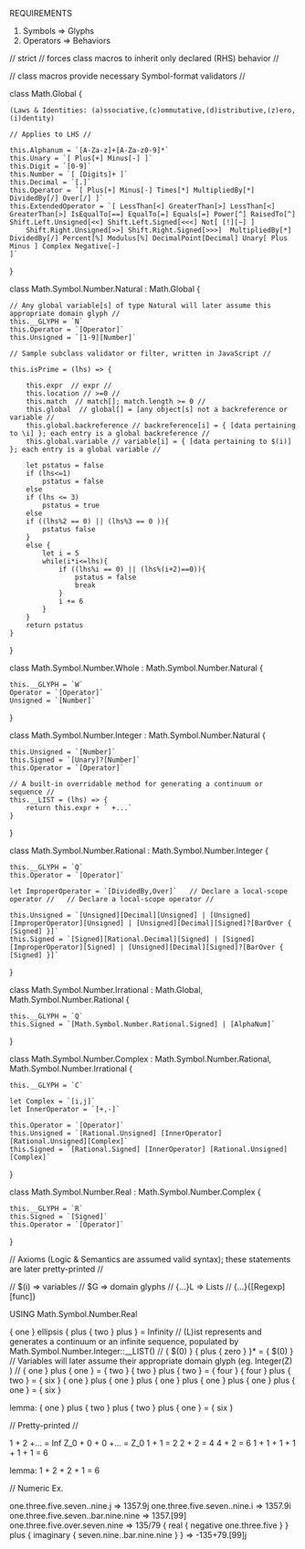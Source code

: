 
REQUIREMENTS

1. Symbols => Glyphs
2. Operators => Behaviors

// strict    // forces class macros to inherit only declared (RHS) behavior //

// class macros provide necessary Symbol-format validators //

class Math.Global {

    (Laws & Identities: (a)ssociative,(c)ommutative,(d)istributive,(z)ero,(i)dentity)

    // Applies to LHS //

    this.Alphanum = `[A-Za-z]+[A-Za-z0-9]*`
    this.Unary = `[ Plus[+] Minus[-] ]`
    this.Digit = `[0-9]`
    this.Number = `[ [Digits]+ ]`
    this.Decimal = `[.]`
    this.Operator = `[ Plus[+] Minus[-] Times[*] MultipliedBy[*] DividedBy[/] Over[/] ]`
    this.ExtendedOperator = `[ LessThan[<] GreaterThan[>] LessThan[<] GreaterThan[>] IsEqualTo[==] EqualTo[=] Equals[=] Power[^] RaisedTo[^] Shift.Left.Unsigned[<<] Shift.Left.Signed[<<<] Not[ [!][~] ] 
        Shift.Right.Unsigned[>>] Shift.Right.Signed[>>>]  MultipliedBy[*] DividedBy[/] Percent[%] Modulus[%] DecimalPoint[Decimal] Unary[ Plus Minus ] Complex Negative[-]
    ]`

}

class Math.Symbol.Number.Natural : Math.Global {

    // Any global variable[s] of type Natural will later assume this appropriate domain glyph //
    this.__GLYPH = `N`
    this.Operator = `[Operator]`
    this.Unsigned = `[1-9][Number]`
    
    // Sample subclass validator or filter, written in JavaScript //
    
    this.isPrime = (lhs) => {
    
        this.expr  // expr //
        this.location // >=0 //
        this.match  // match[]; match.length >= 0 //
        this.global  // global[] = [any object[s] not a backreference or variable //
        this.global.backreference // backreference[i] = { [data pertaining to \i] }; each entry is a global backreference //
        this.global.variable // variable[i] = { [data pertaining to $(i)] }; each entry is a global variable //

        let pstatus = false
        if (lhs<=1)
            pstatus = false
        else
        if (lhs <= 3)
            pstatus = true
        else
        if ((lhs%2 == 0) || (lhs%3 == 0 )){
            pstatus false
        }
        else {
            let i = 5
            while(i*i<=lhs){
                if ((lhs%i == 0) || (lhs%(i+2)==0)){
                    pstatus = false
                    break
                }
                i += 6
            }
        }
        return pstatus
    }

}

class Math.Symbol.Number.Whole : Math.Symbol.Number.Natural {

    this.__GLYPH = `W`
    Operator = `[Operator]`
    Unsigned = `[Number]`

}

class Math.Symbol.Number.Integer : Math.Symbol.Number.Natural {

    this.Unsigned = `[Number]`
    this.Signed = `[Unary]?[Number]`
    this.Operator = `[Operator]`
    
    // A built-in overridable method for generating a continuum or sequence //
    this.__LIST = (lhs) => {
        return this.expr + ` +...` 
    }

}

class Math.Symbol.Number.Rational : Math.Symbol.Number.Integer {

    this.__GLYPH = `Q`
    this.Operator = `[Operator]`
    
    let ImproperOperator = `[DividedBy,Over]`   // Declare a local-scope operator //   // Declare a local-scope operator //
    
    this.Unsigned = `[Unsigned][Decimal][Unsigned] | [Unsigned][ImproperOperator][Unsigned] | [Unsigned][Decimal][Signed]?[BarOver { [Signed] }]`
    this.Signed = `[Signed][Rational.Decimal][Signed] | [Signed][ImproperOperator][Signed] | [Unsigned][Decimal][Signed]?[BarOver { [Signed] }]`

}

class Math.Symbol.Number.Irrational : 
    Math.Global, 
    Math.Symbol.Number.Rational 
{

    this.__GLYPH = `Q`
    this.Signed = `[Math.Symbol.Number.Rational.Signed] | [AlphaNum]`

}

class Math.Symbol.Number.Complex : 
    Math.Symbol.Number.Rational, 
    Math.Symbol.Number.Irrational 
{

    this.__GLYPH = `C`
    
    let Complex = `[i,j]`
    let InnerOperator = `[+,-]`
    
    this.Operator = `[Operator]`
    this.Unsigned = `[Rational.Unsigned] [InnerOperator] [Rational.Unsigned][Complex]`
    this.Signed = `[Rational.Signed] [InnerOperator] [Rational.Unsigned][Complex]`

}

class Math.Symbol.Number.Real : Math.Symbol.Number.Complex {

    this.__GLYPH = `R`
    this.Signed = `[Signed]`
    this.Operator = `[Operator]`

}

// Axioms (Logic & Semantics are assumed valid syntax); these statements are later pretty-printed //

// $(i) => variables 
// $G => domain glyphs 
// {...}L => Lists
// {...}{[Regexp][func]}

USING Math.Symbol.Number.Real

{ one } ellipsis { plus { two } plus } = Infinity      // (L)ist represents and generates a continuum or an infinite sequence, populated by Math.Symbol.Number.Integer::__LIST() //
{ $(0) } { plus { zero } }* = { $(0) }    // Variables will later assume their appropriate domain glyph (eg. Integer(Z) ) //
{ one } plus { one } = { two } 
{ two }  plus { two } = { four }
{ four } plus { two } = { six }
{ one } plus { one } plus { one } plus { one } plus { one } plus { one } = { six }

lemma: { one } plus { two } plus { two } plus { one } = { six }


// Pretty-printed //

1 + 2 +... = Inf
Z_0 + 0 + 0 +... = Z_0
1 + 1 = 2 
2 + 2 = 4 
4 + 2 = 6 
1 + 1 + 1 + 1 + 1 + 1 = 6 

lemma: 1 + 2 + 2 + 1 = 6


// Numeric Ex.

one.three.five.seven..nine.j => 1357.9j
one.three.five.seven..nine.i => 1357.9i
one.three.five.seven..bar.nine.nine => 1357.[99]
one.three.five.over.seven.nine => 135/79
{ real { negative one.three.five } } plus { imaginary { seven.nine..bar.nine.nine } } => -135+79.[99]j



